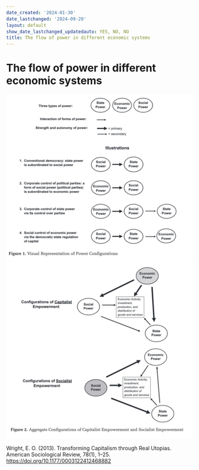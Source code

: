 ```yaml
---
date_created: '2024-01-30'
date_lastchanged: '2024-09-20'
layout: default
show_date_lastchanged_updatedauto: YES, NO, NO
title: The flow of power in different economic systems
---
```

# The flow of power in different economic systems

![](media/cleanshot_2024-01-30-at-13-22-00@2x.png)
![](media/cleanshot_2024-01-30-at-13-20-28@2x.png)



Wright, E. O. (2013). Transforming Capitalism through Real Utopias. American Sociological Review, 78(1), 1–25. https://doi.org/10.1177/0003122412468882